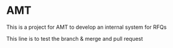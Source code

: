 # AMT
This is a project for AMT to develop an internal system for RFQs

This line is to test the branch & merge and pull request
